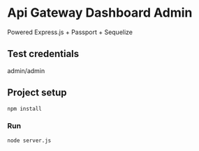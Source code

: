# Api Gateway Dashboard Admin 
Powered Express.js + Passport + Sequelize

## Test credentials
admin/admin

## Project setup
```
npm install
```

### Run
```
node server.js
```
